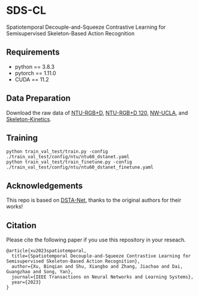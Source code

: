 # SDS-CL
Spatiotemporal Decouple-and-Squeeze Contrastive Learning for Semisupervised Skeleton-Based Action Recognition
## Requirements
- python == 3.8.3
- pytorch == 1.11.0
- CUDA == 11.2
## Data Preparation
Download the raw data of [NTU-RGB+D](https://github.com/shahroudy/NTURGB-D), [NTU-RGB+D 120](https://github.com/shahroudy/NTURGB-D), [NW-UCLA](https://www.dropbox.com/s/10pcm4pksjy6mkq/all_sqe.zip?dl=0), and [Skeleton-Kinetics](https://github.com/yysijie/st-gcn).
## Training
```
python train_val_test/train.py -config ./train_val_test/config/ntu/ntu60_dstanet.yaml
python train_val_test/train_finetune.py -config ./train_val_test/config/ntu/ntu60_dstanet_finetune.yaml
```
## Acknowledgements
This repo is based on [DSTA-Net](https://github.com/lshiwjx/DSTA-Net), thanks to the original authors for their works!
## Citation
Please cite the following paper if you use this repository in your reseach.
```
@article{xu2023spatiotemporal,
  title={Spatiotemporal Decouple-and-Squeeze Contrastive Learning for Semisupervised Skeleton-Based Action Recognition},
  author={Xu, Binqian and Shu, Xiangbo and Zhang, Jiachao and Dai, Guangzhao and Song, Yan},
  journal={IEEE Transactions on Neural Networks and Learning Systems},
  year={2023}
}
 ```
